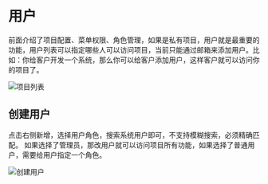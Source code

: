 # 用户

前面介绍了项目配置、菜单权限、角色管理，如果是私有项目，用户就是最重要的功能，用户列表可以指定哪些人可以访问项目，当前只能通过邮箱来添加用户。比如：你给客户开发一个系统，那么你可以给客户添加用户，这样客户就可以访问你的项目了。

![项目列表](/project/user.png)

## 创建用户

点击右侧新增，选择用户角色，搜索系统用户即可，不支持模糊搜索，必须精确匹配。 如果选择了管理员，那改用户就可以访问项目所有功能，如果选择了普通用户，需要给用户指定一个角色。

![创建用户](/project/createUser.png)

